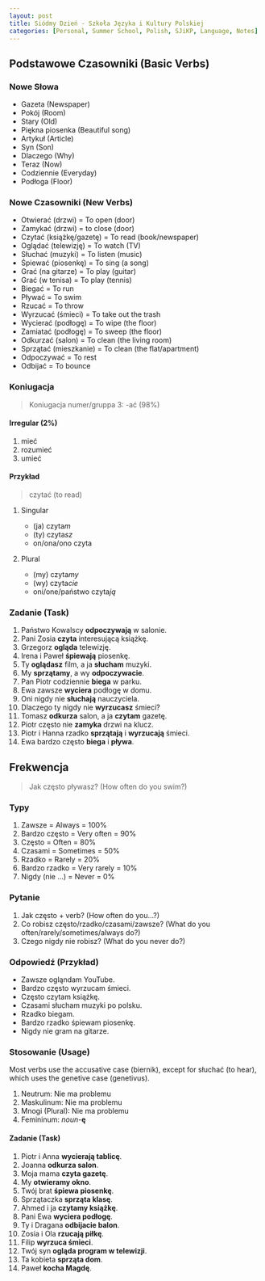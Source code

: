 ```yaml
---
layout: post
title: Siódmy Dzień - Szkoła Języka i Kultury Polskiej
categories: [Personal, Summer School, Polish, SJiKP, Language, Notes]
---
```


## Podstawowe Czasowniki (Basic Verbs)

### Nowe Słowa

- Gazeta (Newspaper)
- Pokój (Room)
- Stary (Old)
- Piękna piosenka (Beautiful song)
- Artykuł (Article)
- Syn (Son)
- Dlaczego (Why)
- Teraz (Now)
- Codziennie (Everyday)
- Podłoga (Floor)

### Nowe Czasowniki (New Verbs)

- Otwierać (drzwi) = To open (door)
- Zamykać (drzwi) = to close (door)
- Czytać (książkę/gazetę) = To read (book/newspaper)
- Oglądać (telewizję) = To watch (TV)
- Słuchać (muzyki) = To listen (music)
- Śpiewać (piosenkę) = To sing (a song)
- Grać (na gitarze) = To play (guitar)
- Grać (w tenisa) = To play (tennis)
- Biegać = To run
- Pływać = To swim
- Rzucać = To throw
- Wyrzucać (śmieci) = To take out the trash
- Wycierać (podłogę) = To wipe (the floor)
- Zamiatać (podłogę) = To sweep (the floor)
- Odkurzać (salon) = To clean (the living room)
- Sprzątać (mieszkanie) = To clean (the flat/apartment)
- Odpoczywać = To rest
- Odbijać = To bounce

### Koniugacja

> Koniugacja numer/gruppa 3: -ać (98%)

#### Irregular (2%)

1. mieć
2. rozumieć
3. umieć

#### Przykład

> czytać (to read)

1. Singular

    - (ja) czyta*m*
    - (ty) czyta*sz*
    - on/ona/ono czyta

2. Plural

    - (my) czyta*my*
    - (wy) czyta*cie*
    - oni/one/państwo czyta*ją*

### Zadanie (Task)

1. Państwo Kowalscy **odpoczywają** w salonie.
2. Pani Zosia **czyta** interesującą książkę.
3. Grzegorz **ogląda** telewizję.
4. Irena i Paweł **śpiewają** piosenkę.
5. Ty **oglądasz** film, a ja **słucham** muzyki.
6. My **sprzątamy**, a wy **odpoczywacie**.
7. Pan Piotr codziennie **biega** w parku.
8. Ewa zawsze **wyciera** podłogę w domu.
9. Oni nigdy nie **słuchają** nauczyciela.
10. Dlaczego ty nigdy nie **wyrzucasz** śmieci?
11. Tomasz **odkurza** salon, a ja **czytam** gazetę.
12. Piotr często nie **zamyka** drzwi na klucz.
13. Piotr i Hanna rzadko **sprzątają** i **wyrzucają** śmieci.
14. Ewa bardzo często **biega** i **pływa**.

## Frekwencja

> Jak często pływasz? (How often do you swim?)

### Typy

1. Zawsze = Always = 100%
2. Bardzo często = Very often = 90%
3. Często = Often = 80%
4. Czasami = Sometimes = 50%
5. Rzadko = Rarely = 20%
6. Bardzo rzadko = Very rarely = 10%
7. Nigdy (nie ...) = Never = 0%

### Pytanie

1. Jak często + verb? (How often do you...?)
2. Co robisz często/rzadko/czasami/zawsze? (What do you often/rarely/sometimes/always do?)
3. Czego nigdy nie robisz? (What do you never do?)

### Odpowiedź (Przykład)

- Zawsze ogląndam YouTube.
- Bardzo często wyrzucam śmieci.
- Często czytam książkę.
- Czasami słucham muzyki po polsku.
- Rzadko biegam.
- Bardzo rzadko śpiewam piosenkę.
- Nigdy nie gram na gitarze.

### Stosowanie (Usage)

Most verbs use the accusative case (biernik), except for słuchać (to hear), which uses the genetive case (genetivus).

1. Neutrum: Nie ma problemu
2. Maskulinum: Nie ma problemu
3. Mnogi (Plural): Nie ma problemu
4. Femininum: *noun*-**ę**

#### Zadanie (Task)

1. Piotr i Anna **wycierają tablicę**.
2. Joanna **odkurza salon**.
3. Moja mama **czyta gazetę**.
4. My **otwieramy okno**.
5. Twój brat **śpiewa piosenkę**.
6. Sprzątaczka **sprząta klasę**.
7. Ahmed i ja **czytamy książkę**.
8. Pani Ewa **wyciera podłogę**.
9. Ty i Dragana **odbijacie balon**.
10. Zosia i Ola **rzucają piłkę**.
11. Filip **wyrzuca śmieci**.
12. Twój syn **ogląda program w telewizji**.
13. Ta kobieta **sprząta dom**.
14. Paweł **kocha Magdę**.
